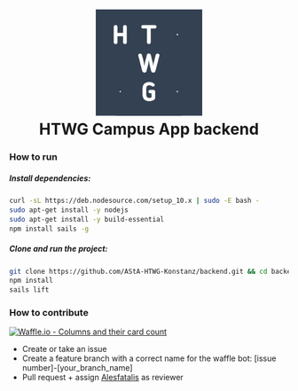 <h1 align="center">
  <img src="./assets/images/icon_square.png" height="192" width="192"/><br>
  HTWG Campus App backend
</h1>

### How  to run

##### Install dependencies:

```sh
curl -sL https://deb.nodesource.com/setup_10.x | sudo -E bash -
sudo apt-get install -y nodejs
sudo apt-get install -y build-essential
npm install sails -g
```

##### Clone and run the project:

```sh
git clone https://github.com/AStA-HTWG-Konstanz/backend.git && cd backend
npm install
sails lift
```

### How to contribute

[![Waffle.io - Columns and their card count](https://badge.waffle.io/AStA-HTWG-Konstanz/organisation.svg?columns=all)](https://waffle.io/AStA-HTWG-Konstanz/organisation)

- Create or take an issue
- Create a feature branch with a correct name for the waffle bot: [issue number]-[your_branch_name]
- Pull request + assign [Alesfatalis](https://github.com/Alesfatalis) as reviewer
